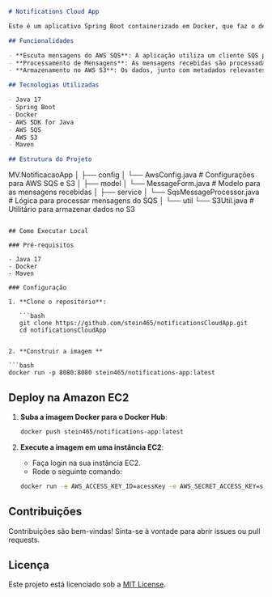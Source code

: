 
```markdown
# Notifications Cloud App

Este é um aplicativo Spring Boot containerizado em Docker, que faz o deploy na Amazon EC2. A aplicação é responsável por escutar uma fila do AWS SQS, processar as mensagens recebidas e armazenar os dados com metadados no AWS S3.

## Funcionalidades

- **Escuta mensagens do AWS SQS**: A aplicação utiliza um cliente SQS para receber mensagens de uma fila especificada.
- **Processamento de Mensagens**: As mensagens recebidas são processadas e convertidas em um formato estruturado.
- **Armazenamento no AWS S3**: Os dados, junto com metadados relevantes, são armazenados em um bucket do AWS S3.

## Tecnologias Utilizadas

- Java 17
- Spring Boot
- Docker
- AWS SDK for Java
- AWS SQS
- AWS S3
- Maven

## Estrutura do Projeto

```
MV.NotificacaoApp
│
├── config
│   └── AwsConfig.java            # Configurações para AWS SQS e S3
│
├── model
│   └── MessageForm.java           # Modelo para as mensagens recebidas
│
├── service
│   └── SqsMessageProcessor.java    # Lógica para processar mensagens do SQS
│
└── util
    └── S3Util.java                # Utilitário para armazenar dados no S3
```

## Como Executar Local

### Pré-requisitos

- Java 17
- Docker
- Maven

### Configuração

1. **Clone o repositório**:

   ```bash
   git clone https://github.com/stein465/notificationsCloudApp.git
   cd notificationsCloudApp
   ```


   ```

2. **Construir a imagem ** 

   ```bash
   docker run -p 8080:8080 stein465/notifications-app:latest
   ```

## Deploy na Amazon EC2

1. **Suba a imagem Docker para o Docker Hub**:

   ```bash
   docker push stein465/notifications-app:latest
   ```

2. **Execute a imagem em uma instância EC2**:

   - Faça login na sua instância EC2.
   - Rode o seguinte comando:

   ```bash
   docker run -e AWS_ACCESS_KEY_ID=acessKey -e AWS_SECRET_ACCESS_KEY=secretKey -e AWS_REGION=us-east-2 --name notifications-app -p 8080:8080 stein465/notifications-app:latest
   ```

## Contribuições

Contribuições são bem-vindas! Sinta-se à vontade para abrir issues ou pull requests.

## Licença

Este projeto está licenciado sob a [MIT License](LICENSE).
```

